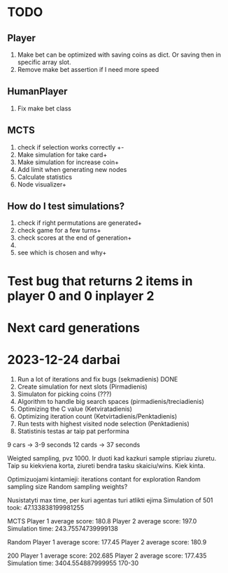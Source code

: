 # TODO
## Player
1. Make bet can be optimized with saving coins as dict. Or saving then in specific array slot.
2. Remove make bet assertion if I need more speed
## HumanPlayer
1. Fix make bet class
## MCTS
1. check if selection works correctly +-
2. Make simulation for take card+
3. Make simulation for increase coin+
4. Add limit when generating new nodes
5. Calculate statistics
6. Node visualizer+


## How do I test simulations?
1. check if right permutations are generated+
2. check game for a few turns+
3. check scores at the end of generation+
5. 
4. see which is chosen and why+

# Test bug that returns 2 items in player 0 and 0 inplayer 2
# Next card generations

# 2023-12-24 darbai
1. Run a lot of iterations and fix bugs (sekmadienis) DONE
2. Create simulation for next slots (Pirmadienis)
3. Simulaton for picking coins (???)
2. Algorithm to handle big search spaces (pirmadienis/treciadienis)
3. Optimizing the C value (Ketviratadienis)
4. Optimizing iteration count (Ketvirtadienis/Penktadienis)
5. Run tests with highest visited node selection (Penktadienis)
6. Statistinis testas ar taip pat performina


9 cars -> 3-9 seconds
12 cards -> 37 seconds

Weigted sampling, pvz 1000. Ir duoti kad kazkuri sample stipriau ziuretu.
Taip su kiekviena korta, ziureti bendra tasku skaiciu/wins. Kiek kinta.

Optimizuojami kintamieji:
iterations
contant for exploration
Random sampling size
Random sampling weights?

Nusistatyti max time, per kuri agentas turi atlikti ejima
Simulation of 501 took: 47.133838199981255

MCTS
Player 1 average score: 180.8
Player 2 average score: 197.0
Simulation time: 243.75574739999138

Random
Player 1 average score: 177.45
Player 2 average score: 180.9

200
Player 1 average score: 202.685
Player 2 average score: 177.435
Simulation time: 3404.554887999955
170-30
